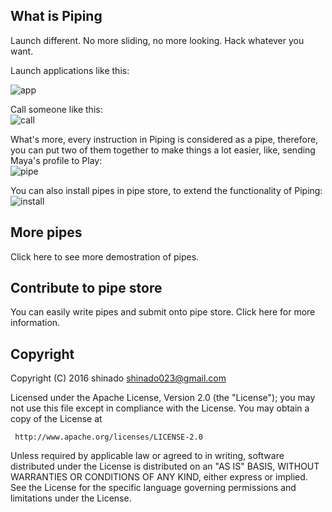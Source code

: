

## What is Piping

Launch different. No more sliding, no more looking. Hack whatever you want. 

Launch applications like this:  
  
![app](https://cloud.githubusercontent.com/assets/3215337/13377995/07b66204-de2f-11e5-9a6e-c4400de85c8a.gif)
  
Call someone like this:  
![call](https://cloud.githubusercontent.com/assets/3215337/13377996/07e0dd54-de2f-11e5-8b42-02c8272e828c.gif)

What's more, every instruction in Piping is considered as a pipe, therefore, you can put two of them together to make things a lot easier, like, sending Maya's profile to Play:  
![pipe](https://cloud.githubusercontent.com/assets/3215337/13378016/ddd69eee-de2f-11e5-9ed8-96e2e53d9545.gif)

You can also install pipes in pipe store, to extend the functionality of Piping:  
![install](https://cloud.githubusercontent.com/assets/3215337/13378141/50e23ac4-de35-11e5-87f2-a377f980bae6.gif)

## More pipes

Click here to see more demostration of pipes.

## Contribute to pipe store

You can easily write pipes and submit onto pipe store. Click here for more information. 

## Copyright

Copyright (C) 2016 shinado <shinado023@gmail.com>

Licensed under the Apache License, Version 2.0 (the "License");
you may not use this file except in compliance with the License.
You may obtain a copy of the License at

     http://www.apache.org/licenses/LICENSE-2.0

Unless required by applicable law or agreed to in writing, software
distributed under the License is distributed on an "AS IS" BASIS,
WITHOUT WARRANTIES OR CONDITIONS OF ANY KIND, either express or implied.
See the License for the specific language governing permissions and
limitations under the License.
